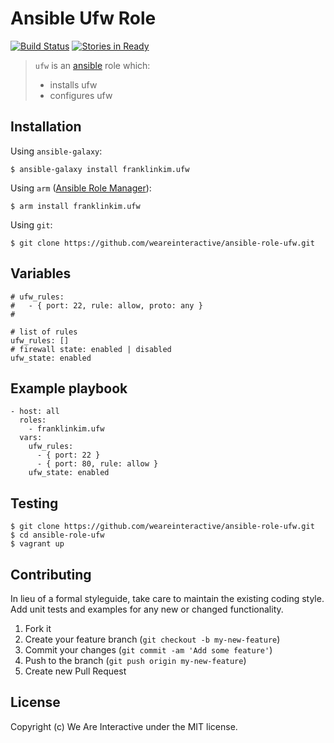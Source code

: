 # Ansible Ufw Role

[![Build Status](https://travis-ci.org/weareinteractive/ansible-role-ufw.png?branch=master)](https://travis-ci.org/weareinteractive/ansible-role-ufw)
[![Stories in Ready](https://badge.waffle.io/weareinteractive/ansible-role-ufw.svg?label=ready&title=Ready)](http://waffle.io/weareinteractive/ansible-role-ufw)

> `ufw` is an [ansible](http://www.ansible.com) role which: 
> 
> * installs ufw 
> * configures ufw

## Installation

Using `ansible-galaxy`:

```
$ ansible-galaxy install franklinkim.ufw
```

Using `arm` ([Ansible Role Manager](https://github.com/mirskytech/ansible-role-manager/)):

```
$ arm install franklinkim.ufw
```

Using `git`:

```
$ git clone https://github.com/weareinteractive/ansible-role-ufw.git
```

## Variables

```
# ufw_rules:
#   - { port: 22, rule: allow, proto: any }
#

# list of rules
ufw_rules: []
# firewall state: enabled | disabled
ufw_state: enabled
```

## Example playbook

```
- host: all
  roles: 
    - franklinkim.ufw
  vars:
    ufw_rules:
      - { port: 22 }
      - { port: 80, rule: allow }
    ufw_state: enabled
```

## Testing

```
$ git clone https://github.com/weareinteractive/ansible-role-ufw.git
$ cd ansible-role-ufw
$ vagrant up
```

## Contributing
In lieu of a formal styleguide, take care to maintain the existing coding style. Add unit tests and examples for any new or changed functionality.

1. Fork it
2. Create your feature branch (`git checkout -b my-new-feature`)
3. Commit your changes (`git commit -am 'Add some feature'`)
4. Push to the branch (`git push origin my-new-feature`)
5. Create new Pull Request

## License
Copyright (c) We Are Interactive under the MIT license.
